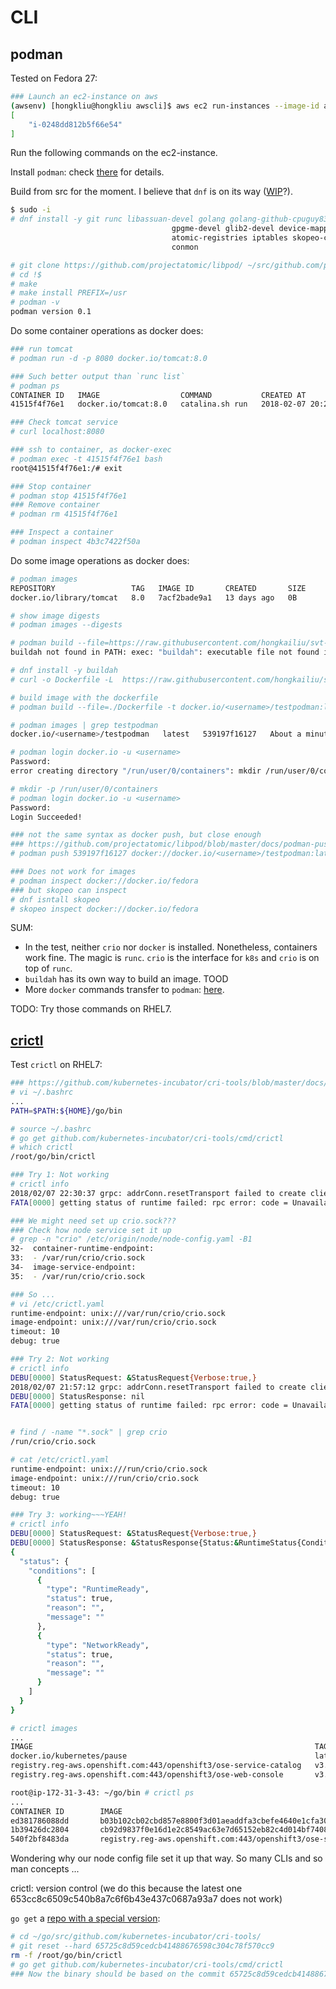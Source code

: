 # CLI

## podman

Tested on Fedora 27:

```sh
### Launch an ec2-instance on aws
(awsenv) [hongkliu@hongkliu awscli]$ aws ec2 run-instances --image-id ami-959441ed     --security-group-ids sg-5c5ace38 --count 1 --instance-type m4.large --key-name id_rsa_perf     --subnet subnet-4879292d --block-device-mappings "[{\"DeviceName\":\"/dev/sda1\", \"Ebs\":{\"VolumeSize\": 30}}]"     --query 'Instances[*].InstanceId'     --tag-specifications="[{\"ResourceType\":\"instance\",\"Tags\":[{\"Key\":\"Name\",\"Value\":\"qe-hongkliu-fedora27-test\"}]}]"
[
    "i-0248dd812b5f66e54"
]
```

Run the following commands on the ec2-instance.

Install `podman`: check [there](https://github.com/projectatomic/libpod/blob/master/docs/tutorials/podman_tutorial.md) for details.

Build from src for the moment. I believe that `dnf` is on its way ([WIP](https://bugzilla.redhat.com/show_bug.cgi?id=1541554)?).

```sh
$ sudo -i
# dnf install -y git runc libassuan-devel golang golang-github-cpuguy83-go-md2man glibc-static \
                                    gpgme-devel glib2-devel device-mapper-devel libseccomp-devel \
                                    atomic-registries iptables skopeo-containers containernetworking-cni \
                                    conmon

# git clone https://github.com/projectatomic/libpod/ ~/src/github.com/projectatomic/libpod
# cd !$
# make
# make install PREFIX=/usr
# podman -v
podman version 0.1

```

Do some container operations as docker does:

```sh
### run tomcat
# podman run -d -p 8080 docker.io/tomcat:8.0

### Such better output than `runc list`
# podman ps
CONTAINER ID   IMAGE                  COMMAND           CREATED AT                      STATUS              PORTS                                                                                            NAMES
41515f4f76e1   docker.io/tomcat:8.0   catalina.sh run   2018-02-07 20:27:14 +0000 UTC   Up 26 seconds ago   0.0.0.0:8080->8080/udp, 0.0.0.0:8080->8080/tcp, 0.0.0.0:8080->8080/udp, 0.0.0.0:8080->8080/tcp   tender_hopper

### Check tomcat service
# curl localhost:8080

### ssh to container, as docker-exec
# podman exec -t 41515f4f76e1 bash
root@41515f4f76e1:/# exit

### Stop container
# podman stop 41515f4f76e1
### Remove container
# podman rm 41515f4f76e1

### Inspect a container
# podman inspect 4b3c7422f50a

```

Do some image operations as docker does:

```sh
# podman images
REPOSITORY                 TAG   IMAGE ID       CREATED       SIZE
docker.io/library/tomcat   8.0   7acf2bade9a1   13 days ago   0B

# show image digests
# podman images --digests

# podman build --file=https://raw.githubusercontent.com/hongkailiu/svt-go-docker/podman/Dockerfile
buildah not found in PATH: exec: "buildah": executable file not found in $PATH

# dnf install -y buildah
# curl -o Dockerfile -L  https://raw.githubusercontent.com/hongkailiu/svt-go-docker/podman/Dockerfile

# build image with the dockerfile
# podman build --file=./Dockerfile -t docker.io/<username>/testpodman:latest

# podman images | grep testpodman
docker.io/<username>/testpodman   latest   539197f16127   About a minute ago   12.1MB

# podman login docker.io -u <username>
Password: 
error creating directory "/run/user/0/containers": mkdir /run/user/0/containers: no such file or directory

# mkdir -p /run/user/0/containers
# podman login docker.io -u <username>
Password: 
Login Succeeded!

### not the same syntax as docker push, but close enough
### https://github.com/projectatomic/libpod/blob/master/docs/podman-push.1.md
# podman push 539197f16127 docker://docker.io/<username>/testpodman:latest

### Does not work for images
# podman inspect docker://docker.io/fedora
### but skopeo can inspect
# dnf isntall skopeo
# skopeo inspect docker://docker.io/fedora

```

SUM:

* In the test, neither `crio` nor `docker` is installed. Nonetheless, containers work fine. The magic is `runc`. `crio` is the interface for `k8s` and `crio` is on top of `runc`.
* `buildah` has its own way to build an image. TOOD
* More `docker` commands transfer to `podman`: [here](https://github.com/projectatomic/libpod/blob/master/transfer.md).


TODO: Try those commands on RHEL7.

## [crictl](https://github.com/kubernetes-incubator/cri-tools/blob/master/docs/crictl.md)

Test `crictl` on RHEL7:

```sh
### https://github.com/kubernetes-incubator/cri-tools/blob/master/docs/crictl.md
# vi ~/.bashrc
...
PATH=$PATH:${HOME}/go/bin

# source ~/.bashrc
# go get github.com/kubernetes-incubator/cri-tools/cmd/crictl
# which crictl 
/root/go/bin/crictl

### Try 1: Not working
# crictl info
2018/02/07 22:30:37 grpc: addrConn.resetTransport failed to create client transport: connection error: desc = "transport: dial unix /var/run/dockershim.sock: connect: no such file or directory"; Reconnecting to {/var/run/dockershim.sock <nil>}
FATA[0000] getting status of runtime failed: rpc error: code = Unavailable desc = grpc: the connection is unavailable 

### We might need set up crio.sock???
### Check how node service set it up
# grep -n "crio" /etc/origin/node/node-config.yaml -B1
32-  container-runtime-endpoint:
33:  - /var/run/crio/crio.sock
34-  image-service-endpoint:
35:  - /var/run/crio/crio.sock

### So ...
# vi /etc/crictl.yaml
runtime-endpoint: unix:///var/run/crio/crio.sock
image-endpoint: unix:///var/run/crio/crio.sock
timeout: 10
debug: true

### Try 2: Not working
# crictl info
DEBU[0000] StatusRequest: &StatusRequest{Verbose:true,} 
2018/02/07 21:57:12 grpc: addrConn.resetTransport failed to create client transport: connection error: desc = "transport: dial unix /var/run/crio.sock: connect: no such file or directory"; Reconnecting to {/var/run/crio.sock <nil>}
DEBU[0000] StatusResponse: nil                          
FATA[0000] getting status of runtime failed: rpc error: code = Unavailable desc = grpc: the connection is unavailable


# find / -name "*.sock" | grep crio
/run/crio/crio.sock

# cat /etc/crictl.yaml 
runtime-endpoint: unix:///run/crio/crio.sock
image-endpoint: unix:///run/crio/crio.sock
timeout: 10
debug: true

### Try 3: working~~~YEAH!
# crictl info
DEBU[0000] StatusRequest: &StatusRequest{Verbose:true,} 
DEBU[0000] StatusResponse: &StatusResponse{Status:&RuntimeStatus{Conditions:[&RuntimeCondition{Type:RuntimeReady,Status:true,Reason:,Message:,} &RuntimeCondition{Type:NetworkReady,Status:true,Reason:,Message:,}],},Info:map[string]string{},} 
{
  "status": {
    "conditions": [
      {
        "type": "RuntimeReady",
        "status": true,
        "reason": "",
        "message": ""
      },
      {
        "type": "NetworkReady",
        "status": true,
        "reason": "",
        "message": ""
      }
    ]
  }
}

# crictl images
...
IMAGE                                                               TAG                 IMAGE ID            SIZE
docker.io/kubernetes/pause                                          latest              d0a2cf2e61af8       247kB
registry.reg-aws.openshift.com:443/openshift3/ose-service-catalog   v3.7                cb92d9837f0e1       269MB
registry.reg-aws.openshift.com:443/openshift3/ose-web-console       v3.9                b03b102cb02cb       493MB

root@ip-172-31-3-43: ~/go/bin # crictl ps
...
CONTAINER ID        IMAGE                                                                    CREATED             STATE               NAME                 ATTEMPT
ed381786088dd       b03b102cb02cbd857e8800f3d01aeaddfa3cbefe4640e1cfa30d593d0ba5e6cf         7 hours ago         CONTAINER_RUNNING   webconsole           0
1b39426dc2804       cb92d9837f0e16d1e2c8549ac63e7d65152eb82c4d014bf74089c04b6ef11ecd         7 hours ago         CONTAINER_RUNNING   controller-manager   2
540f2bf8483da       registry.reg-aws.openshift.com:443/openshift3/ose-service-catalog:v3.7   7 hours ago         CONTAINER_RUNNING   apiserver            0

```

Wondering why our node config file set it up that way. So many CLIs and so man concepts ... 


crictl: version control (we do this because the latest one 653cc8c6509c540b8a7c6f6b43e437c0687a93a7 does not work)

`go get` a [repo with a special version](https://stackoverflow.com/questions/30188499/how-to-do-go-get-on-a-specific-tag-of-a-github-repository):

```sh
# cd ~/go/src/github.com/kubernetes-incubator/cri-tools/
# git reset --hard 65725c8d59cedcb41488676598c304c78f570cc9
rm -f /root/go/bin/crictl
# go get github.com/kubernetes-incubator/cri-tools/cmd/crictl
### Now the binary should be based on the commit 65725c8d59cedcb41488676598c304c78f570cc9
```

